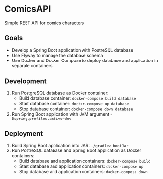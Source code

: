 # ComicsAPI
Simple REST API for comics characters
## Goals
* Develop a Spring Boot application with PostreSQL database
* Use Flyway to manage the database schema
* Use Docker and Docker Compose to deploy database and application in separate containers
## Development
1. Run PostgreSQL database as Docker container:
	+ Build database container: `docker-compose build database`
	+ Start database container: `docker-compose up database`
	+ Stop database container: `docker-compose down database`
2. Run Spring Boot application with JVM argument `-Dspring.profiles.active=dev`
## Deployment
1. Build Spring Boot application into JAR: `./gradlew bootJar`
2. Run PostreSQL database and Spring Boot application as Docker containers:
	+ Build database and application containers: `docker-compose build`
	+ Start database and application containers: `docker-compose up`
	+ Stop database and application containers: `docker-compose down`
